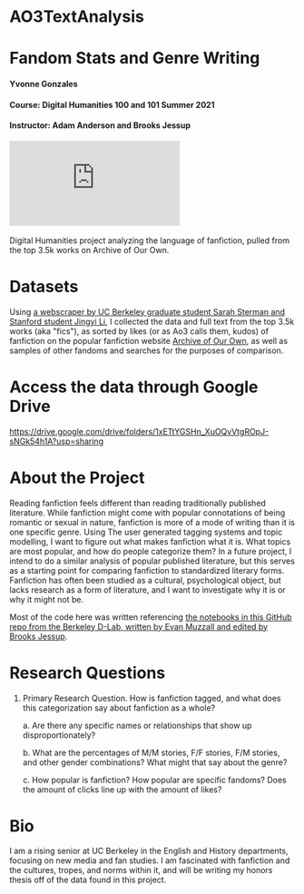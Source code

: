 # AO3TextAnalysis
# Fandom Stats and Genre Writing

#### Yvonne Gonzales
#### Course: Digital Humanities 100 and 101 Summer 2021
#### Instructor: Adam Anderson and Brooks Jessup

![Project Poster](https://github.com/yvonnegonzales/AO3TagAnalysis/blob/main/Poster%20-%20Ao3%20Analysis.pdf)

Digital Humanities project analyzing the language of fanfiction, pulled from the top 3.5k works on Archive of Our Own. 

# Datasets
Using [a webscraper by UC Berkeley graduate student Sarah Sterman and Stanford student Jingyi Li](https://github.com/radiolarian/AO3Scraper), I collected the data and full text from the top 3.5k works (aka "fics"), as sorted by likes (or as Ao3 calls them, kudos) of fanfiction on the popular fanfiction website [Archive of Our Own](https://archiveofourown.org/), as well as samples of other fandoms and searches for the purposes of comparison.

# Access the data through Google Drive
https://drive.google.com/drive/folders/1xETtYGSHn_XuOQvVtgROpJ-sNGk54h1A?usp=sharing

# About the Project
Reading fanfiction feels different than reading traditionally published literature. While fanfiction might come with popular connotations of being romantic or sexual in nature, fanfiction is more of a mode of writing than it is one specific genre. Using The user generated tagging systems and topic modelling, I want to figure out what makes fanfiction what it is. What topics are most popular, and how do people categorize them? In a future project, I intend to do a similar analysis of popular published literature, but this serves as a starting point for comparing fanfiction to standardized literary forms. Fanfiction has often been studied as a cultural, psychological object, but lacks research as a form of literature, and I want to investigate why it is or why it might not be.

Most of the code here was written referencing [the notebooks in this GitHub repo from the Berkeley D-Lab, written by Evan Muzzall and edited by Brooks Jessup](https://github.com/dlab-berkeley/DIGHUM101-2021).

# Research Questions
1. Primary Research Question. How is fanfiction tagged, and what does this categorization say about fanfiction as a whole?

    a. Are there any specific names or relationships that show up disproportionately?
    
    b. What are the percentages of M/M stories, F/F stories, F/M stories, and other gender combinations? What might that say about the genre? 
    
    c. How popular is fanfiction? How popular are specific fandoms? Does the amount of clicks line up with the amount of likes?

# Bio
I am a rising senior at UC Berkeley in the English and History departments, focusing on new media and fan studies. I am fascinated with fanfiction and the cultures, tropes, and norms within it, and will be writing my honors thesis off of the data found in this project.
